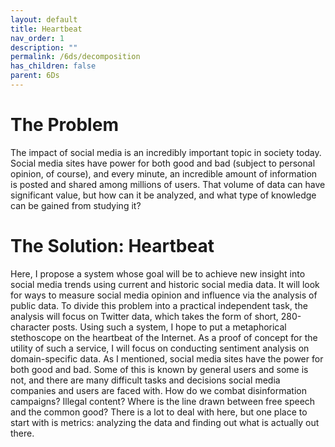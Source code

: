 ```yaml
---
layout: default
title: Heartbeat
nav_order: 1
description: ""
permalink: /6ds/decomposition
has_children: false
parent: 6Ds
---
```


# The Problem

The impact of social media is an incredibly important topic in society today. Social media sites have power for both good and bad (subject to personal opinion, of course), and every minute, an incredible amount of information is posted and shared among millions of users. That volume of data can have significant value, but how can it be analyzed, and what type of knowledge can be gained from studying it?

# The Solution: Heartbeat

Here, I propose a system whose goal will be to achieve new insight into social media trends using current and historic social media data. It will look for ways to measure social media opinion and influence via the analysis of public data. To divide this problem into a practical independent task, the analysis will focus on Twitter data, which takes the form of short, 280-character posts. Using such a system, I hope to put a metaphorical stethoscope on the heartbeat of the Internet.
As a proof of concept for the utility of such a service, I will focus on conducting sentiment analysis on domain-specific data. As I mentioned, social media sites have the power for both good and bad. Some of this is known by general users and some is not, and there are many difficult tasks and decisions social media companies and users are faced with. How do we combat disinformation campaigns? Illegal content? Where is the line drawn between free speech and the common good? There is a lot to deal with here, but one place to start with is metrics: analyzing the data and finding out what is actually out there.
